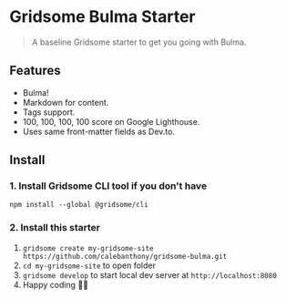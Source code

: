 # Gridsome Bulma Starter

> A baseline Gridsome starter to get you going with Bulma.

## Features
- Bulma!
- Markdown for content.
- Tags support.
- 100, 100, 100, 100 score on Google Lighthouse.
- Uses same front-matter fields as Dev.to.

## Install

### 1. Install Gridsome CLI tool if you don't have

`npm install --global @gridsome/cli`

### 2. Install this starter

1. `gridsome create my-gridsome-site https://github.com/calebanthony/gridsome-bulma.git`
2. `cd my-gridsome-site` to open folder
3. `gridsome develop` to start local dev server at `http://localhost:8080`
4. Happy coding 🎉🙌
